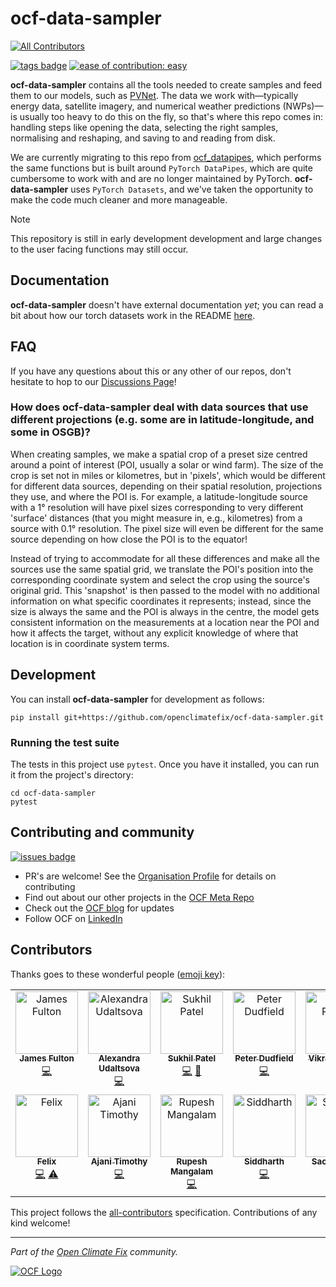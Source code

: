# ocf-data-sampler
 
<!-- ALL-CONTRIBUTORS-BADGE:START - Do not remove or modify this section -->
[![All Contributors](https://img.shields.io/badge/all_contributors-13-orange.svg?style=flat-square)](#contributors-)
<!-- ALL-CONTRIBUTORS-BADGE:END -->

[![tags badge](https://img.shields.io/github/v/tag/openclimatefix/ocf-data-sampler?include_prereleases&sort=semver&color=FFAC5F)](https://github.com/openclimatefix/ocf-data-sampler/tags)
[![ease of contribution: easy](https://img.shields.io/badge/ease%20of%20contribution:%20easy-32bd50)](https://github.com/openclimatefix#how-easy-is-it-to-get-involved) 

**ocf-data-sampler** contains all the tools needed to create samples and feed them to our models, such as [PVNet](https://github.com/openclimatefix/PVNet/). The data we work with—typically energy data, satellite imagery, and numerical weather predictions (NWPs)—is usually too heavy to do this on the fly, so that's where this repo comes in: handling steps like opening the data, selecting the right samples, normalising and reshaping, and saving to and reading from disk.

We are currently migrating to this repo from [ocf_datapipes](https://github.com/openclimatefix/ocf_datapipes/), which performs the same functions but is built around `PyTorch DataPipes`, which are quite cumbersome to work with and are no longer maintained by PyTorch. **ocf-data-sampler** uses `PyTorch Datasets`, and we've taken the opportunity to make the code much cleaner and more manageable.

> [!Note]
> This repository is still in early development development and large changes to the user facing functions may still occur.

## Documentation

**ocf-data-sampler** doesn't have external documentation _yet_; you can read a bit about how our torch datasets work in the README [here](ocf_data_sampler/torch_datasets/README.md).

## FAQ

If you have any questions about this or any other of our repos, don't hesitate to hop to our [Discussions Page](https://github.com/orgs/openclimatefix/discussions)!

### How does ocf-data-sampler deal with data sources that use different projections (e.g. some are in latitude-longitude, and some in OSGB)?

When creating samples, we make a spatial crop of a preset size centred around a point of interest (POI, usually a solar or wind farm). The size of the crop is set not in miles or kilometres, but in 'pixels', which would be different for different data sources, depending on their spatial resolution, projections they use, and where the POI is. For example, a latitude-longitude source with a 1° resolution will have pixel sizes corresponding to very different 'surface' distances (that you might measure in, e.g., kilometres) from a source with 0.1° resolution. The pixel size will even be different for the same source depending on how close the POI is to the equator!

Instead of trying to accommodate for all these differences and make all the sources use the same spatial grid, we translate the POI's position into the corresponding coordinate system and select the crop using the source's original grid. This 'snapshot' is then passed to the model with no additional information on what specific coordinates it represents; instead, since the size is always the same and the POI is always in the centre, the model gets consistent information on the measurements at a location near the POI and how it affects the target, without any explicit knowledge of where that location is in coordinate system terms.

## Development

You can install **ocf-data-sampler** for development as follows:

``` 
pip install git+https://github.com/openclimatefix/ocf-data-sampler.git
```

### Running the test suite

The tests in this project use `pytest`. Once you have it installed, you can run it from the project's directory:

```
cd ocf-data-sampler
pytest
``` 

## Contributing and community

[![issues badge](https://img.shields.io/github/issues/openclimatefix/ocf-data-sampler?color=FFAC5F)](https://github.com/openclimatefix/ocf-data-sampler/issues?q=is%3Aissue+is%3Aopen+sort%3Aupdated-desc)

- PR's are welcome! See the [Organisation Profile](https://github.com/openclimatefix) for details on contributing
- Find out about our other projects in the [OCF Meta Repo](https://github.com/openclimatefix/ocf-meta-repo)
- Check out the [OCF blog](https://openclimatefix.org/blog) for updates
- Follow OCF on [LinkedIn](https://uk.linkedin.com/company/open-climate-fix)


## Contributors

Thanks goes to these wonderful people ([emoji key](https://allcontributors.org/docs/en/emoji-key)):

<!-- ALL-CONTRIBUTORS-LIST:START - Do not remove or modify this section -->
<!-- prettier-ignore-start -->
<!-- markdownlint-disable -->
<table>
  <tbody>
    <tr>
      <td align="center" valign="top" width="14.28%"><a href="https://github.com/dfulu"><img src="https://avatars.githubusercontent.com/u/41546094?v=4?s=100" width="100px;" alt="James Fulton"/><br /><sub><b>James Fulton</b></sub></a><br /><a href="https://github.com/openclimatefix/ocf-data-sampler/commits?author=dfulu" title="Code">💻</a></td>
      <td align="center" valign="top" width="14.28%"><a href="https://github.com/AUdaltsova"><img src="https://avatars.githubusercontent.com/u/43303448?v=4?s=100" width="100px;" alt="Alexandra Udaltsova"/><br /><sub><b>Alexandra Udaltsova</b></sub></a><br /><a href="https://github.com/openclimatefix/ocf-data-sampler/commits?author=AUdaltsova" title="Code">💻</a></td>
      <td align="center" valign="top" width="14.28%"><a href="https://github.com/Sukh-P"><img src="https://avatars.githubusercontent.com/u/42407101?v=4?s=100" width="100px;" alt="Sukhil Patel"/><br /><sub><b>Sukhil Patel</b></sub></a><br /><a href="https://github.com/openclimatefix/ocf-data-sampler/commits?author=Sukh-P" title="Code">💻</a> <a href="https://github.com/openclimatefix/ocf-data-sampler/issues?q=author%3ASukh-P" title="Bug reports">🐛</a></td>
      <td align="center" valign="top" width="14.28%"><a href="https://github.com/peterdudfield"><img src="https://avatars.githubusercontent.com/u/34686298?v=4?s=100" width="100px;" alt="Peter Dudfield"/><br /><sub><b>Peter Dudfield</b></sub></a><br /><a href="https://github.com/openclimatefix/ocf-data-sampler/commits?author=peterdudfield" title="Code">💻</a></td>
      <td align="center" valign="top" width="14.28%"><a href="https://github.com/VikramsDataScience"><img src="https://avatars.githubusercontent.com/u/45002417?v=4?s=100" width="100px;" alt="Vikram Pande"/><br /><sub><b>Vikram Pande</b></sub></a><br /><a href="https://github.com/openclimatefix/ocf-data-sampler/commits?author=VikramsDataScience" title="Code">💻</a></td>
      <td align="center" valign="top" width="14.28%"><a href="https://github.com/SophiaLi20"><img src="https://avatars.githubusercontent.com/u/163532536?v=4?s=100" width="100px;" alt="Unnati Bhardwaj"/><br /><sub><b>Unnati Bhardwaj</b></sub></a><br /><a href="https://github.com/openclimatefix/ocf-data-sampler/commits?author=SophiaLi20" title="Documentation">📖</a></td>
      <td align="center" valign="top" width="14.28%"><a href="https://github.com/alirashidAR"><img src="https://avatars.githubusercontent.com/u/110668489?v=4?s=100" width="100px;" alt="Ali Rashid"/><br /><sub><b>Ali Rashid</b></sub></a><br /><a href="https://github.com/openclimatefix/ocf-data-sampler/commits?author=alirashidAR" title="Code">💻</a></td>
    </tr>
    <tr>
      <td align="center" valign="top" width="14.28%"><a href="https://github.com/felix-e-h-p"><img src="https://avatars.githubusercontent.com/u/137530077?v=4?s=100" width="100px;" alt="Felix"/><br /><sub><b>Felix</b></sub></a><br /><a href="https://github.com/openclimatefix/ocf-data-sampler/commits?author=felix-e-h-p" title="Code">💻</a> <a href="https://github.com/openclimatefix/ocf-data-sampler/commits?author=felix-e-h-p" title="Tests">⚠️</a></td>
      <td align="center" valign="top" width="14.28%"><a href="https://timothyajaniportfolio-b6v3zq29k-timthegreat.vercel.app/"><img src="https://avatars.githubusercontent.com/u/60073728?v=4?s=100" width="100px;" alt="Ajani Timothy"/><br /><sub><b>Ajani Timothy</b></sub></a><br /><a href="https://github.com/openclimatefix/ocf-data-sampler/commits?author=Tim1119" title="Code">💻</a></td>
      <td align="center" valign="top" width="14.28%"><a href="https://rupeshmangalam.vercel.app/"><img src="https://avatars.githubusercontent.com/u/91172425?v=4?s=100" width="100px;" alt="Rupesh Mangalam"/><br /><sub><b>Rupesh Mangalam</b></sub></a><br /><a href="https://github.com/openclimatefix/ocf-data-sampler/commits?author=RupeshMangalam21" title="Code">💻</a></td>
      <td align="center" valign="top" width="14.28%"><a href="http://siddharth7113.github.io"><img src="https://avatars.githubusercontent.com/u/114160268?v=4?s=100" width="100px;" alt="Siddharth"/><br /><sub><b>Siddharth</b></sub></a><br /><a href="https://github.com/openclimatefix/ocf-data-sampler/commits?author=siddharth7113" title="Code">💻</a></td>
      <td align="center" valign="top" width="14.28%"><a href="https://github.com/Sachin-G13"><img src="https://avatars.githubusercontent.com/u/190184500?v=4?s=100" width="100px;" alt="Sachin-G13"/><br /><sub><b>Sachin-G13</b></sub></a><br /><a href="https://github.com/openclimatefix/ocf-data-sampler/commits?author=Sachin-G13" title="Code">💻</a></td>
      <td align="center" valign="top" width="14.28%"><a href="https://drona-gyawali.github.io/"><img src="https://avatars.githubusercontent.com/u/170401554?v=4?s=100" width="100px;" alt="Dorna Raj Gyawali"/><br /><sub><b>Dorna Raj Gyawali</b></sub></a><br /><a href="https://github.com/openclimatefix/ocf-data-sampler/commits?author=drona-gyawali" title="Code">💻</a></td>
    </tr>
  </tbody>
</table>

<!-- markdownlint-restore -->
<!-- prettier-ignore-end -->

<!-- ALL-CONTRIBUTORS-LIST:END -->

This project follows the [all-contributors](https://github.com/all-contributors/all-contributors) specification. Contributions of any kind welcome!

---

*Part of the [Open Climate Fix](https://github.com/orgs/openclimatefix/people) community.*

[![OCF Logo](https://cdn.prod.website-files.com/62d92550f6774db58d441cca/6324a2038936ecda71599a8b_OCF_Logo_black_trans.png)](https://openclimatefix.org)

